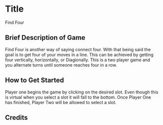  # Title

 Find Four

 ## Brief Description of Game 

 Find Four is another way of saying connect four. With that being said the goal is to get four of your moves in a line. This can be achieved by getting four vertically, horizontally, or Diagionally. This is a two player game and you alternate turns until someone reaches four in a row. 

 ## How to Get Started

 Player one begins the game by clicking on the desired slot. Even though this is virtual when you select a slot it will fall to the bottom. Once Player One has finished, Player Two will be allowed to select a slot.  

## Credits